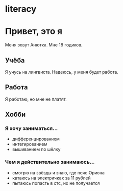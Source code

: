 # literacy
# Привет, это я
Меня зовут Анютка. Мне 18 годиков.

## Учёба
Я учусь на лингвиста. Надеюсь, у меня будет работа.

## Работа
Я работаю, но мне не платят.

## Хобби

### Я хочу заниматься...
* дифференцированием
* интегированием
* вышиванием по шёлку

### Чем я действительно занимаюсь...
* смотрю на звёзды и знаю, где пояс Ориона
* катаюсь на электричках за 11 рублей
* пытаюсь попасть в стс, но не получается
